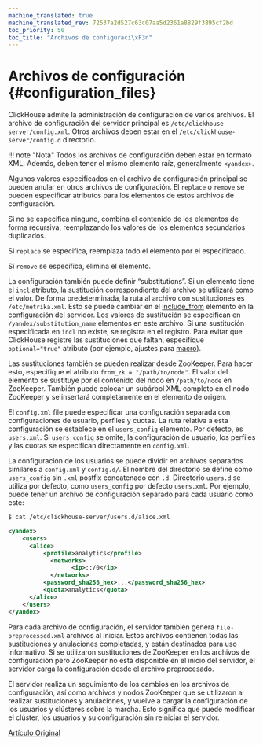 ```yaml
---
machine_translated: true
machine_translated_rev: 72537a2d527c63c07aa5d2361a8829f3895cf2bd
toc_priority: 50
toc_title: "Archivos de configuraci\xF3n"
---
```


# Archivos de configuración {#configuration_files}

ClickHouse admite la administración de configuración de varios archivos. El archivo de configuración del servidor principal es `/etc/clickhouse-server/config.xml`. Otros archivos deben estar en el `/etc/clickhouse-server/config.d` directorio.

!!! note "Nota"
    Todos los archivos de configuración deben estar en formato XML. Además, deben tener el mismo elemento raíz, generalmente `<yandex>`.

Algunos valores especificados en el archivo de configuración principal se pueden anular en otros archivos de configuración. El `replace` o `remove` se pueden especificar atributos para los elementos de estos archivos de configuración.

Si no se especifica ninguno, combina el contenido de los elementos de forma recursiva, reemplazando los valores de los elementos secundarios duplicados.

Si `replace` se especifica, reemplaza todo el elemento por el especificado.

Si `remove` se especifica, elimina el elemento.

La configuración también puede definir “substitutions”. Si un elemento tiene el `incl` atributo, la sustitución correspondiente del archivo se utilizará como el valor. De forma predeterminada, la ruta al archivo con sustituciones es `/etc/metrika.xml`. Esto se puede cambiar en el [include\_from](server-configuration-parameters/settings.md#server_configuration_parameters-include_from) elemento en la configuración del servidor. Los valores de sustitución se especifican en `/yandex/substitution_name` elementos en este archivo. Si una sustitución especificada en `incl` no existe, se registra en el registro. Para evitar que ClickHouse registre las sustituciones que faltan, especifique `optional="true"` atributo (por ejemplo, ajustes para [macro](server-configuration-parameters/settings.md)).

Las sustituciones también se pueden realizar desde ZooKeeper. Para hacer esto, especifique el atributo `from_zk = "/path/to/node"`. El valor del elemento se sustituye por el contenido del nodo en `/path/to/node` en ZooKeeper. También puede colocar un subárbol XML completo en el nodo ZooKeeper y se insertará completamente en el elemento de origen.

El `config.xml` file puede especificar una configuración separada con configuraciones de usuario, perfiles y cuotas. La ruta relativa a esta configuración se establece en el `users_config` elemento. Por defecto, es `users.xml`. Si `users_config` se omite, la configuración de usuario, los perfiles y las cuotas se especifican directamente en `config.xml`.

La configuración de los usuarios se puede dividir en archivos separados similares a `config.xml` y `config.d/`.
El nombre del directorio se define como `users_config` sin `.xml` postfix concatenado con `.d`.
Directorio `users.d` se utiliza por defecto, como `users_config` por defecto `users.xml`.
Por ejemplo, puede tener un archivo de configuración separado para cada usuario como este:

``` bash
$ cat /etc/clickhouse-server/users.d/alice.xml
```

``` xml
<yandex>
    <users>
      <alice>
          <profile>analytics</profile>
            <networks>
                  <ip>::/0</ip>
            </networks>
          <password_sha256_hex>...</password_sha256_hex>
          <quota>analytics</quota>
      </alice>
    </users>
</yandex>
```

Para cada archivo de configuración, el servidor también genera `file-preprocessed.xml` archivos al iniciar. Estos archivos contienen todas las sustituciones y anulaciones completadas, y están destinados para uso informativo. Si se utilizaron sustituciones de ZooKeeper en los archivos de configuración pero ZooKeeper no está disponible en el inicio del servidor, el servidor carga la configuración desde el archivo preprocesado.

El servidor realiza un seguimiento de los cambios en los archivos de configuración, así como archivos y nodos ZooKeeper que se utilizaron al realizar sustituciones y anulaciones, y vuelve a cargar la configuración de los usuarios y clústeres sobre la marcha. Esto significa que puede modificar el clúster, los usuarios y su configuración sin reiniciar el servidor.

[Artículo Original](https://clickhouse.tech/docs/en/operations/configuration_files/) <!--hide-->
